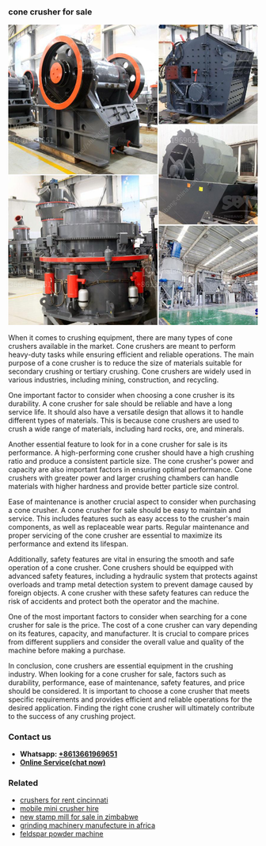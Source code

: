 <h3>cone crusher for sale</h3><img src='1702953039.jpg' alt=''><p>When it comes to crushing equipment, there are many types of cone crushers available in the market. Cone crushers are meant to perform heavy-duty tasks while ensuring efficient and reliable operations. The main purpose of a cone crusher is to reduce the size of materials suitable for secondary crushing or tertiary crushing. Cone crushers are widely used in various industries, including mining, construction, and recycling.</p><p>One important factor to consider when choosing a cone crusher is its durability. A cone crusher for sale should be reliable and have a long service life. It should also have a versatile design that allows it to handle different types of materials. This is because cone crushers are used to crush a wide range of materials, including hard rocks, ore, and minerals.</p><p>Another essential feature to look for in a cone crusher for sale is its performance. A high-performing cone crusher should have a high crushing ratio and produce a consistent particle size. The cone crusher's power and capacity are also important factors in ensuring optimal performance. Cone crushers with greater power and larger crushing chambers can handle materials with higher hardness and provide better particle size control.</p><p>Ease of maintenance is another crucial aspect to consider when purchasing a cone crusher. A cone crusher for sale should be easy to maintain and service. This includes features such as easy access to the crusher's main components, as well as replaceable wear parts. Regular maintenance and proper servicing of the cone crusher are essential to maximize its performance and extend its lifespan.</p><p>Additionally, safety features are vital in ensuring the smooth and safe operation of a cone crusher. Cone crushers should be equipped with advanced safety features, including a hydraulic system that protects against overloads and tramp metal detection system to prevent damage caused by foreign objects. A cone crusher with these safety features can reduce the risk of accidents and protect both the operator and the machine.</p><p>One of the most important factors to consider when searching for a cone crusher for sale is the price. The cost of a cone crusher can vary depending on its features, capacity, and manufacturer. It is crucial to compare prices from different suppliers and consider the overall value and quality of the machine before making a purchase.</p><p>In conclusion, cone crushers are essential equipment in the crushing industry. When looking for a cone crusher for sale, factors such as durability, performance, ease of maintenance, safety features, and price should be considered. It is important to choose a cone crusher that meets specific requirements and provides efficient and reliable operations for the desired application. Finding the right cone crusher will ultimately contribute to the success of any crushing project.</p><h3>Contact us</h3><ul><li><strong>Whatsapp:&nbsp;<a href="https://wa.me/8613661969651">+8613661969651</a></strong></li><li><a href="https://swt.shibang-china.com/?git&amp;zhl&amp;cone crusher for sale"><strong>Online Service(chat now)</strong></a></li></ul><h3>Related</h3><ul><li><a href='crushers for rent cincinnati.md'>crushers for rent cincinnati</a></li><li><a href='mobile mini crusher hire.md'>mobile mini crusher hire</a></li><li><a href='new stamp mill for sale in zimbabwe.md'>new stamp mill for sale in zimbabwe</a></li><li><a href='grinding machinery manufecture in africa.md'>grinding machinery manufecture in africa</a></li><li><a href='feldspar powder machine.md'>feldspar powder machine</a></li></ul>